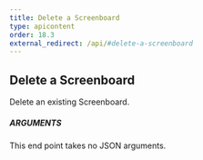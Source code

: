 ```yaml
---
title: Delete a Screenboard
type: apicontent
order: 18.3
external_redirect: /api/#delete-a-screenboard
---
```


## Delete a Screenboard

Delete an existing Screenboard.

##### ARGUMENTS

This end point takes no JSON arguments.
